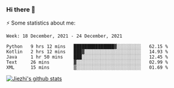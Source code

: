 ### Hi there 👋

⚡ Some statistics about me:


<!--START_SECTION:waka-->
```text
Week: 18 December, 2021 - 24 December, 2021

Python   9 hrs 12 mins   ███████████████▓░░░░░░░░░   62.15 % 
Kotlin   2 hrs 12 mins   ███▓░░░░░░░░░░░░░░░░░░░░░   14.93 % 
Java     1 hr 50 mins    ███░░░░░░░░░░░░░░░░░░░░░░   12.45 % 
Text     26 mins         ▓░░░░░░░░░░░░░░░░░░░░░░░░   02.99 % 
XML      15 mins         ▒░░░░░░░░░░░░░░░░░░░░░░░░   01.69 % 
```
<!--END_SECTION:waka-->





[![Jiezhi's github stats](https://github-readme-stats.vercel.app/api?username=Jiezhi&show_icons=true)](https://github.com/Jiezhi/github-readme-stats)

<!--
[![Top Langs](https://github-readme-stats.vercel.app/api/top-langs/?username=Jiezhi&hide=javascript,html)](https://github.com/Jiezhi/github-readme-stats)

**Jiezhi/Jiezhi** is a ✨ _special_ ✨ repository because its `README.md` (this file) appears on your GitHub profile.

Here are some ideas to get you started:

- 🔭 I’m currently working on ...
- 🌱 I’m currently learning ...
- 👯 I’m looking to collaborate on ...
- 🤔 I’m looking for help with ...
- 💬 Ask me about ...
- 📫 How to reach me: ...
- 😄 Pronouns: ...
- ⚡ Fun fact: ...
-->

